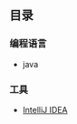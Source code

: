 ## 目录
### 编程语言
* java
### 工具
* [IntelliJ IDEA](https://github.com/Cubic-luo/notes/tree/master/note/IDEA.md)